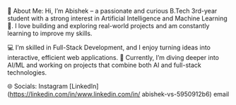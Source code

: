 💫 About Me:
Hi, I’m Abishek – a passionate and curious B.Tech 3rd-year student with a strong interest in Artificial Intelligence and Machine Learning 🤖. I love building and exploring real-world projects and am constantly learning to improve my skills.

💻 I’m skilled in Full-Stack Development, and I enjoy turning ideas into interactive, efficient web applications.
🚀 Currently, I’m diving deeper into AI/ML and working on projects that combine both AI and full-stack technologies.

🌐 Socials:
Instagram [LinkedIn](https://linkedin.com/in/www.linkedin.com/in/ abishek-vs-5950912b6) email


